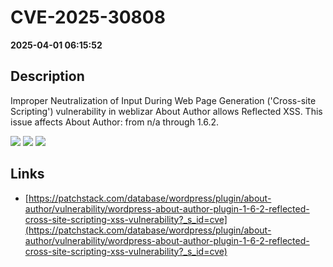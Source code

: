 # CVE-2025-30808

**2025-04-01 06:15:52**

## Description
Improper Neutralization of Input During Web Page Generation ('Cross-site Scripting') vulnerability in weblizar About Author allows Reflected XSS. This issue affects About Author: from n/a through 1.6.2.

![](https://img.shields.io/static/v1?label=Score&message=7.1&color=red)
![](https://img.shields.io/static/v1?label=Severity&message=HIGH&color=red)
![](https://img.shields.io/static/v1?label=CWE&message=XSS&color=green)

## Links
- [https://patchstack.com/database/wordpress/plugin/about-author/vulnerability/wordpress-about-author-plugin-1-6-2-reflected-cross-site-scripting-xss-vulnerability?_s_id=cve](https://patchstack.com/database/wordpress/plugin/about-author/vulnerability/wordpress-about-author-plugin-1-6-2-reflected-cross-site-scripting-xss-vulnerability?_s_id=cve)
